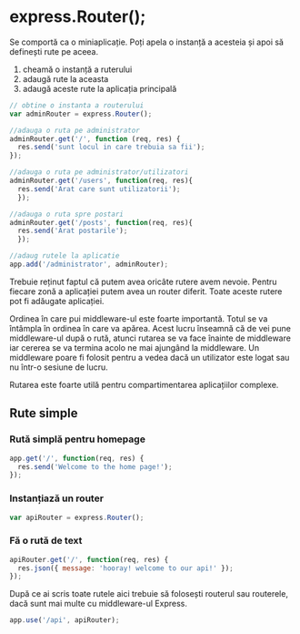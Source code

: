 # express.Router();

Se comportă ca o miniaplicație. Poți apela o instanță a acesteia și apoi să definești rute pe aceea.

1. cheamă o instanță a ruterului
2. adaugă rute la aceasta
3. adaugă aceste rute la aplicația principală

```js
// obtine o instanta a routerului
var adminRouter = express.Router();

//adauga o ruta pe administrator
adminRouter.get('/', function (req, res) {
  res.send('sunt locul in care trebuia sa fii');
});

//adauga o ruta pe administrator/utilizatori
adminRouter.get('/users', function(req, res){
  res.send('Arat care sunt utilizatorii');
  });

//adauga o ruta spre postari
adminRouter.get('/posts', function(req, res){
  res.send('Arat postarile');
  });

//adaug rutele la aplicatie
app.add('/administrator', adminRouter);
```

Trebuie reținut faptul că putem avea oricâte rutere avem nevoie. Pentru fiecare zonă a aplicației putem avea un router diferit.
Toate aceste rutere pot fi adăugate aplicației.

Ordinea în care pui middleware-ul este foarte importantă. Totul se va întâmpla în ordinea în care va apărea. Acest lucru înseamnă că de vei pune middleware-ul după o rută, atunci rutarea se va face înainte de middleware iar cererea se va termina acolo ne mai ajungând la middleware. Un middleware poare fi folosit pentru a vedea dacă un utilizator este logat sau nu într-o sesiune de lucru.

Rutarea este foarte utilă pentru compartimentarea aplicațiilor complexe.


## Rute simple

### Rută simplă pentru homepage

```js
app.get('/', function(req, res) {
  res.send('Welcome to the home page!');
});
```

### Instanțiază un router

```js
var apiRouter = express.Router();
```

### Fă o rută de text

```js
apiRouter.get('/', function(req, res) {
  res.json({ message: 'hooray! welcome to our api!' });
});
```

După ce ai scris toate rutele aici trebuie să folosești routerul sau routerele, dacă sunt mai multe cu middleware-ul Express.

```js
app.use('/api', apiRouter);
```
